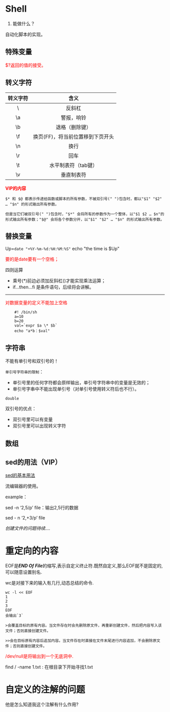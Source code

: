 # Shell

1. 能做什么？

自动化脚本的实现。

## 特殊变量

<font color='red'>$?返回的值的接受。</font>

## 转义字符

| 转义字符 |               含义               |
| :------: | :------------------------------: |
|    \\    |              反斜杠              |
|    \a    |            警报，响铃            |
|    \b    |          退格（删除键）          |
|    \f    | 换页(FF)，将当前位置移到下页开头 |
|    \n    |               换行               |
|    \r    |               回车               |
|    \t    |       水平制表符（tab键）        |
|    \v    |            垂直制表符            |

<font color='red'>**VIP的内容**</font>

~~~
$* 和 $@ 都表示传递给函数或脚本的所有参数，不被双引号(" ")包含时，都以"$1" "$2" … "$n" 的形式输出所有参数。

但是当它们被双引号(" ")包含时，"$*" 会将所有的参数作为一个整体，以"$1 $2 … $n"的形式输出所有参数；"$@" 会将各个参数分开，以"$1" "$2" … "$n" 的形式输出所有参数。
~~~

## 替换变量

Up=`date "+%Y-%m-%d:%H:%M:%S"`
echo "the time is $Up"

<font color='red'>要的是date要有一个空格；</font>

四则运算

- 乘号(*)前边必须加反斜杠(\)才能实现乘法运算；
- if...then...fi 是条件语句，后续将会讲解。

---

<font color='red'>对数据变量的定义不能加上空格</font>

~~~ shell
    #! /bin/sh
    a=10
    b=20
    val=`expr $a \* $b`
    echo "a*b：$val"
~~~

## 字符串

不能有单引号和双引号的！

`单引号字符串的限制`：

- 单引号里的任何字符都会原样输出，单引号字符串中的变量是无效的；
- 单引号字串中不能出现单引号（对单引号使用转义符后也不行）。

`double `

双引号的优点：

- 双引号里可以有变量
- 双引号里可以出现转义字符

## 数组

## sed的用法（VIP）

[sed的基本用法](https://man.linuxde.net/sed)

流编辑器的使用。

example：

sed -n ‘2,5/p’ file：输出2,5行的数据

sed - n ‘2,+3/p’ file

*创建文件的问题待续....*

# 重定向的内容

 EOF是***END Of File***的缩写,表示自定义终止符.既然自定义,那么EOF就不是固定的,可以随意设置别名.

wc是对接下来的输入有几行,动态总结的命令.

~~~
wc -l << EOF
1
2
3
EOF
会输出`3`
~~~

~~~ 
>会覆盖目标的原有内容。当文件存在时会先删除原文件，再重新创建文件，然后把内容写入该文件；否则直接创建文件。

>>会在目标原有内容后追加内容。当文件存在时直接在文件末尾进行内容追加，不会删除原文件；否则直接创建文件。
~~~

<font color='red'>/dev/null是将输出到一个无底洞中.</font>



 find / -name 1.txt : 在根目录下开始寻找1.txt 

# 自定义的注解的问题

他是怎么知道我这个注解有什么作用?